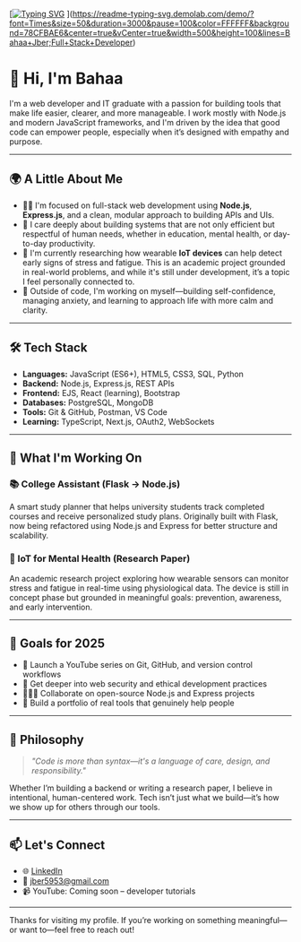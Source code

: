 [[![Typing SVG](https://readme-typing-svg.demolab.com/?lines=Bahaa+Jber;Full+Stack+Developer)](https://git.io/typing-svg)
](https://readme-typing-svg.demolab.com/demo/?font=Times&size=50&duration=3000&pause=100&color=FFFFFF&background=78CFBAE6&center=true&vCenter=true&width=500&height=100&lines=Bahaa+Jber;Full+Stack+Developer)


# 👋 Hi, I'm Bahaa

I'm a web developer and IT graduate with a passion for building tools that make life easier, clearer, and more manageable. I work mostly with Node.js and modern JavaScript frameworks, and I'm driven by the idea that good code can empower people, especially when it’s designed with empathy and purpose.

---

## 🌍 A Little About Me

- 👨‍💻 I'm focused on full-stack web development using **Node.js**, **Express.js**, and a clean, modular approach to building APIs and UIs.  
- 💬 I care deeply about building systems that are not only efficient but respectful of human needs, whether in education, mental health, or day-to-day productivity.  
- 🧠 I'm currently researching how wearable **IoT devices** can help detect early signs of stress and fatigue. This is an academic project grounded in real-world problems, and while it's still under development, it’s a topic I feel personally connected to.  
- 🌱 Outside of code, I'm working on myself—building self-confidence, managing anxiety, and learning to approach life with more calm and clarity.

---

## 🛠 Tech Stack

- **Languages:** JavaScript (ES6+), HTML5, CSS3, SQL, Python  
- **Backend:** Node.js, Express.js, REST APIs  
- **Frontend:** EJS, React (learning), Bootstrap  
- **Databases:** PostgreSQL, MongoDB  
- **Tools:** Git & GitHub, Postman, VS Code  
- **Learning:** TypeScript, Next.js, OAuth2, WebSockets  

---

## 🚀 What I'm Working On

### 📚 College Assistant (Flask → Node.js)
A smart study planner that helps university students track completed courses and receive personalized study plans. Originally built with Flask, now being refactored using Node.js and Express for better structure and scalability.

### 🧠 IoT for Mental Health (Research Paper)
An academic research project exploring how wearable sensors can monitor stress and fatigue in real-time using physiological data. The device is still in concept phase but grounded in meaningful goals: prevention, awareness, and early intervention.

---

## 🎯 Goals for 2025

- 🎥 Launch a YouTube series on Git, GitHub, and version control workflows  
- 🔐 Get deeper into web security and ethical development practices  
- 🧑‍🤝‍🧑 Collaborate on open-source Node.js and Express projects  
- 🧰 Build a portfolio of real tools that genuinely help people  

---

## 🧭 Philosophy

> _"Code is more than syntax—it's a language of care, design, and responsibility."_

Whether I’m building a backend or writing a research paper, I believe in intentional, human-centered work. Tech isn’t just what we build—it’s how we show up for others through our tools.

---

## 📫 Let's Connect

- 🌐 [LinkedIn](https://www.linkedin.com/in/bahaa-jber-619482244/)  
- 📧 jber5953@gmail.com  
- 📹 YouTube: Coming soon – developer tutorials

---

Thanks for visiting my profile. If you’re working on something meaningful—or want to—feel free to reach out!
